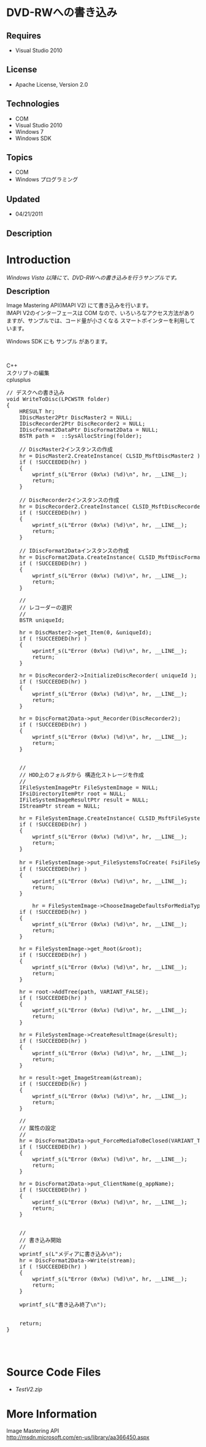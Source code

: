 # DVD-RWへの書き込み
## Requires
- Visual Studio 2010
## License
- Apache License, Version 2.0
## Technologies
- COM
- Visual Studio 2010
- Windows 7
- Windows SDK
## Topics
- COM
- Windows プログラミング
## Updated
- 04/21/2011
## Description

<h1>Introduction</h1>
<p><em>Windows Vista 以降にて、DVD-RWへの書き込みを行うサンプルです。</em></p>
<p><span style="font-size:20px; font-weight:bold">Description</span></p>
<p>Image Mastering API(IMAPI V2) にて書き込みを行います。<br>
IMAPI V2のインターフェースは COM なので、いろいろなアクセス方法がありますが、サンプルでは、コード量が小さくなる スマートポインターを利用しています。</p>
<p>Windows SDK にも サンプル があります。</p>
<p>&nbsp;</p>
<div class="scriptcode">
<div class="pluginEditHolder" pluginCommand="mceScriptCode">
<div class="title"><span>C&#43;&#43;</span></div>
<div class="pluginEditHolderLink">スクリプトの編集</div>
<span class="hidden">cplusplus</span>

<div class="preview">
<pre class="cplusplus"><span class="cpp__com">//&nbsp;デスクへの書き込み</span>&nbsp;
<span class="cpp__keyword">void</span>&nbsp;WriteToDisc(<span class="cpp__datatype">LPCWSTR</span>&nbsp;folder)&nbsp;
{&nbsp;
&nbsp;&nbsp;&nbsp;&nbsp;<span class="cpp__datatype">HRESULT</span>&nbsp;hr;&nbsp;
&nbsp;&nbsp;&nbsp;&nbsp;IDiscMaster2Ptr&nbsp;DiscMaster2&nbsp;=&nbsp;NULL;&nbsp;
&nbsp;&nbsp;&nbsp;&nbsp;IDiscRecorder2Ptr&nbsp;DiscRecorder2&nbsp;=&nbsp;NULL;&nbsp;
&nbsp;&nbsp;&nbsp;&nbsp;IDiscFormat2DataPtr&nbsp;DiscFormat2Data&nbsp;=&nbsp;NULL;&nbsp;
&nbsp;&nbsp;&nbsp;&nbsp;BSTR&nbsp;path&nbsp;=&nbsp;&nbsp;::SysAllocString(folder);&nbsp;
&nbsp;
&nbsp;&nbsp;&nbsp;&nbsp;<span class="cpp__com">//&nbsp;DiscMaster2インスタンスの作成</span>&nbsp;
&nbsp;&nbsp;&nbsp;&nbsp;hr&nbsp;=&nbsp;DiscMaster2.CreateInstance(&nbsp;CLSID_MsftDiscMaster2&nbsp;);&nbsp;
&nbsp;&nbsp;&nbsp;&nbsp;<span class="cpp__keyword">if</span>&nbsp;(&nbsp;!SUCCEEDED(hr)&nbsp;)&nbsp;
&nbsp;&nbsp;&nbsp;&nbsp;{&nbsp;
&nbsp;&nbsp;&nbsp;&nbsp;&nbsp;&nbsp;&nbsp;&nbsp;wprintf_s(L<span class="cpp__string">&quot;Error&nbsp;(0x%x)&nbsp;(%d)\n&quot;</span>,&nbsp;hr,&nbsp;__LINE__);&nbsp;
&nbsp;&nbsp;&nbsp;&nbsp;&nbsp;&nbsp;&nbsp;&nbsp;<span class="cpp__keyword">return</span>;&nbsp;
&nbsp;&nbsp;&nbsp;&nbsp;}&nbsp;
&nbsp;
&nbsp;&nbsp;&nbsp;&nbsp;<span class="cpp__com">//&nbsp;DiscRecorder2インスタンスの作成</span>&nbsp;
&nbsp;&nbsp;&nbsp;&nbsp;hr&nbsp;=&nbsp;DiscRecorder2.CreateInstance(&nbsp;CLSID_MsftDiscRecorder2&nbsp;);&nbsp;
&nbsp;&nbsp;&nbsp;&nbsp;<span class="cpp__keyword">if</span>&nbsp;(&nbsp;!SUCCEEDED(hr)&nbsp;)&nbsp;
&nbsp;&nbsp;&nbsp;&nbsp;{&nbsp;
&nbsp;&nbsp;&nbsp;&nbsp;&nbsp;&nbsp;&nbsp;&nbsp;wprintf_s(L<span class="cpp__string">&quot;Error&nbsp;(0x%x)&nbsp;(%d)\n&quot;</span>,&nbsp;hr,&nbsp;__LINE__);&nbsp;
&nbsp;&nbsp;&nbsp;&nbsp;&nbsp;&nbsp;&nbsp;&nbsp;<span class="cpp__keyword">return</span>;&nbsp;
&nbsp;&nbsp;&nbsp;&nbsp;}&nbsp;
&nbsp;
&nbsp;&nbsp;&nbsp;&nbsp;<span class="cpp__com">//&nbsp;IDiscFormat2Dataインスタンスの作成</span>&nbsp;
&nbsp;&nbsp;&nbsp;&nbsp;hr&nbsp;=&nbsp;DiscFormat2Data.CreateInstance(&nbsp;CLSID_MsftDiscFormat2Data&nbsp;);&nbsp;
&nbsp;&nbsp;&nbsp;&nbsp;<span class="cpp__keyword">if</span>&nbsp;(&nbsp;!SUCCEEDED(hr)&nbsp;)&nbsp;
&nbsp;&nbsp;&nbsp;&nbsp;{&nbsp;
&nbsp;&nbsp;&nbsp;&nbsp;&nbsp;&nbsp;&nbsp;&nbsp;wprintf_s(L<span class="cpp__string">&quot;Error&nbsp;(0x%x)&nbsp;(%d)\n&quot;</span>,&nbsp;hr,&nbsp;__LINE__);&nbsp;
&nbsp;&nbsp;&nbsp;&nbsp;&nbsp;&nbsp;&nbsp;&nbsp;<span class="cpp__keyword">return</span>;&nbsp;
&nbsp;&nbsp;&nbsp;&nbsp;}&nbsp;
&nbsp;
&nbsp;&nbsp;&nbsp;&nbsp;<span class="cpp__com">//</span>&nbsp;
&nbsp;&nbsp;&nbsp;&nbsp;<span class="cpp__com">//&nbsp;レコーダーの選択</span>&nbsp;
&nbsp;&nbsp;&nbsp;&nbsp;<span class="cpp__com">//</span>&nbsp;
&nbsp;&nbsp;&nbsp;&nbsp;BSTR&nbsp;uniqueId;&nbsp;
&nbsp;
&nbsp;&nbsp;&nbsp;&nbsp;hr&nbsp;=&nbsp;DiscMaster2-&gt;get_Item(<span class="cpp__number">0</span>,&nbsp;&amp;uniqueId);&nbsp;
&nbsp;&nbsp;&nbsp;&nbsp;<span class="cpp__keyword">if</span>&nbsp;(&nbsp;!SUCCEEDED(hr)&nbsp;)&nbsp;
&nbsp;&nbsp;&nbsp;&nbsp;{&nbsp;
&nbsp;&nbsp;&nbsp;&nbsp;&nbsp;&nbsp;&nbsp;&nbsp;wprintf_s(L<span class="cpp__string">&quot;Error&nbsp;(0x%x)&nbsp;(%d)\n&quot;</span>,&nbsp;hr,&nbsp;__LINE__);&nbsp;
&nbsp;&nbsp;&nbsp;&nbsp;&nbsp;&nbsp;&nbsp;&nbsp;<span class="cpp__keyword">return</span>;&nbsp;
&nbsp;&nbsp;&nbsp;&nbsp;}&nbsp;
&nbsp;
&nbsp;&nbsp;&nbsp;&nbsp;hr&nbsp;=&nbsp;DiscRecorder2-&gt;InitializeDiscRecorder(&nbsp;uniqueId&nbsp;);&nbsp;
&nbsp;&nbsp;&nbsp;&nbsp;<span class="cpp__keyword">if</span>&nbsp;(&nbsp;!SUCCEEDED(hr)&nbsp;)&nbsp;
&nbsp;&nbsp;&nbsp;&nbsp;{&nbsp;
&nbsp;&nbsp;&nbsp;&nbsp;&nbsp;&nbsp;&nbsp;&nbsp;wprintf_s(L<span class="cpp__string">&quot;Error&nbsp;(0x%x)&nbsp;(%d)\n&quot;</span>,&nbsp;hr,&nbsp;__LINE__);&nbsp;
&nbsp;&nbsp;&nbsp;&nbsp;&nbsp;&nbsp;&nbsp;&nbsp;<span class="cpp__keyword">return</span>;&nbsp;
&nbsp;&nbsp;&nbsp;&nbsp;}&nbsp;
&nbsp;
&nbsp;&nbsp;&nbsp;&nbsp;hr&nbsp;=&nbsp;DiscFormat2Data-&gt;put_Recorder(DiscRecorder2);&nbsp;
&nbsp;&nbsp;&nbsp;&nbsp;<span class="cpp__keyword">if</span>&nbsp;(&nbsp;!SUCCEEDED(hr)&nbsp;)&nbsp;
&nbsp;&nbsp;&nbsp;&nbsp;{&nbsp;
&nbsp;&nbsp;&nbsp;&nbsp;&nbsp;&nbsp;&nbsp;&nbsp;wprintf_s(L<span class="cpp__string">&quot;Error&nbsp;(0x%x)&nbsp;(%d)\n&quot;</span>,&nbsp;hr,&nbsp;__LINE__);&nbsp;
&nbsp;&nbsp;&nbsp;&nbsp;&nbsp;&nbsp;&nbsp;&nbsp;<span class="cpp__keyword">return</span>;&nbsp;
&nbsp;&nbsp;&nbsp;&nbsp;}&nbsp;
&nbsp;
&nbsp;
&nbsp;&nbsp;&nbsp;&nbsp;<span class="cpp__com">//</span>&nbsp;
&nbsp;&nbsp;&nbsp;&nbsp;<span class="cpp__com">//&nbsp;HDD上のフォルダから&nbsp;構造化ストレージを作成</span>&nbsp;
&nbsp;&nbsp;&nbsp;&nbsp;<span class="cpp__com">//</span>&nbsp;
&nbsp;&nbsp;&nbsp;&nbsp;IFileSystemImagePtr&nbsp;FileSystemImage&nbsp;=&nbsp;NULL;&nbsp;
&nbsp;&nbsp;&nbsp;&nbsp;IFsiDirectoryItemPtr&nbsp;root&nbsp;=&nbsp;NULL;&nbsp;
&nbsp;&nbsp;&nbsp;&nbsp;IFileSystemImageResultPtr&nbsp;result&nbsp;=&nbsp;NULL;&nbsp;
&nbsp;&nbsp;&nbsp;&nbsp;IStreamPtr&nbsp;stream&nbsp;=&nbsp;NULL;&nbsp;
&nbsp;&nbsp;&nbsp;&nbsp;&nbsp;
&nbsp;&nbsp;&nbsp;&nbsp;hr&nbsp;=&nbsp;FileSystemImage.CreateInstance(&nbsp;CLSID_MsftFileSystemImage&nbsp;);&nbsp;
&nbsp;&nbsp;&nbsp;&nbsp;<span class="cpp__keyword">if</span>&nbsp;(&nbsp;!SUCCEEDED(hr)&nbsp;)&nbsp;
&nbsp;&nbsp;&nbsp;&nbsp;{&nbsp;
&nbsp;&nbsp;&nbsp;&nbsp;&nbsp;&nbsp;&nbsp;&nbsp;wprintf_s(L<span class="cpp__string">&quot;Error&nbsp;(0x%x)&nbsp;(%d)\n&quot;</span>,&nbsp;hr,&nbsp;__LINE__);&nbsp;
&nbsp;&nbsp;&nbsp;&nbsp;&nbsp;&nbsp;&nbsp;&nbsp;<span class="cpp__keyword">return</span>;&nbsp;
&nbsp;&nbsp;&nbsp;&nbsp;}&nbsp;
&nbsp;
&nbsp;&nbsp;&nbsp;&nbsp;hr&nbsp;=&nbsp;FileSystemImage-&gt;put_FileSystemsToCreate(&nbsp;FsiFileSystemUDF&nbsp;);&nbsp;<span class="cpp__com">//&nbsp;UDF&nbsp;を作成</span>&nbsp;
&nbsp;&nbsp;&nbsp;&nbsp;<span class="cpp__keyword">if</span>&nbsp;(&nbsp;!SUCCEEDED(hr)&nbsp;)&nbsp;
&nbsp;&nbsp;&nbsp;&nbsp;{&nbsp;
&nbsp;&nbsp;&nbsp;&nbsp;&nbsp;&nbsp;&nbsp;&nbsp;wprintf_s(L<span class="cpp__string">&quot;Error&nbsp;(0x%x)&nbsp;(%d)\n&quot;</span>,&nbsp;hr,&nbsp;__LINE__);&nbsp;
&nbsp;&nbsp;&nbsp;&nbsp;&nbsp;&nbsp;&nbsp;&nbsp;<span class="cpp__keyword">return</span>;&nbsp;
&nbsp;&nbsp;&nbsp;&nbsp;}&nbsp;
&nbsp;
&nbsp;&nbsp;&nbsp;&nbsp;&nbsp;&nbsp;&nbsp;&nbsp;hr&nbsp;=&nbsp;FileSystemImage-&gt;ChooseImageDefaultsForMediaType(&nbsp;IMAPI_MEDIA_TYPE_DVDDASHRW&nbsp;);&nbsp;<span class="cpp__com">//&nbsp;DVD-RW</span>&nbsp;
&nbsp;&nbsp;&nbsp;&nbsp;<span class="cpp__keyword">if</span>&nbsp;(&nbsp;!SUCCEEDED(hr)&nbsp;)&nbsp;
&nbsp;&nbsp;&nbsp;&nbsp;{&nbsp;
&nbsp;&nbsp;&nbsp;&nbsp;&nbsp;&nbsp;&nbsp;&nbsp;wprintf_s(L<span class="cpp__string">&quot;Error&nbsp;(0x%x)&nbsp;(%d)\n&quot;</span>,&nbsp;hr,&nbsp;__LINE__);&nbsp;
&nbsp;&nbsp;&nbsp;&nbsp;&nbsp;&nbsp;&nbsp;&nbsp;<span class="cpp__keyword">return</span>;&nbsp;
&nbsp;&nbsp;&nbsp;&nbsp;}&nbsp;
&nbsp;
&nbsp;&nbsp;&nbsp;&nbsp;hr&nbsp;=&nbsp;FileSystemImage-&gt;get_Root(&amp;root);&nbsp;
&nbsp;&nbsp;&nbsp;&nbsp;<span class="cpp__keyword">if</span>&nbsp;(&nbsp;!SUCCEEDED(hr)&nbsp;)&nbsp;
&nbsp;&nbsp;&nbsp;&nbsp;{&nbsp;
&nbsp;&nbsp;&nbsp;&nbsp;&nbsp;&nbsp;&nbsp;&nbsp;wprintf_s(L<span class="cpp__string">&quot;Error&nbsp;(0x%x)&nbsp;(%d)\n&quot;</span>,&nbsp;hr,&nbsp;__LINE__);&nbsp;
&nbsp;&nbsp;&nbsp;&nbsp;&nbsp;&nbsp;&nbsp;&nbsp;<span class="cpp__keyword">return</span>;&nbsp;
&nbsp;&nbsp;&nbsp;&nbsp;}&nbsp;
&nbsp;
&nbsp;&nbsp;&nbsp;&nbsp;hr&nbsp;=&nbsp;root-&gt;AddTree(path,&nbsp;VARIANT_FALSE);&nbsp;
&nbsp;&nbsp;&nbsp;&nbsp;<span class="cpp__keyword">if</span>&nbsp;(&nbsp;!SUCCEEDED(hr)&nbsp;)&nbsp;
&nbsp;&nbsp;&nbsp;&nbsp;{&nbsp;
&nbsp;&nbsp;&nbsp;&nbsp;&nbsp;&nbsp;&nbsp;&nbsp;wprintf_s(L<span class="cpp__string">&quot;Error&nbsp;(0x%x)&nbsp;(%d)\n&quot;</span>,&nbsp;hr,&nbsp;__LINE__);&nbsp;
&nbsp;&nbsp;&nbsp;&nbsp;&nbsp;&nbsp;&nbsp;&nbsp;<span class="cpp__keyword">return</span>;&nbsp;
&nbsp;&nbsp;&nbsp;&nbsp;}&nbsp;
&nbsp;
&nbsp;&nbsp;&nbsp;&nbsp;hr&nbsp;=&nbsp;FileSystemImage-&gt;CreateResultImage(&amp;result);&nbsp;
&nbsp;&nbsp;&nbsp;&nbsp;<span class="cpp__keyword">if</span>&nbsp;(&nbsp;!SUCCEEDED(hr)&nbsp;)&nbsp;
&nbsp;&nbsp;&nbsp;&nbsp;{&nbsp;
&nbsp;&nbsp;&nbsp;&nbsp;&nbsp;&nbsp;&nbsp;&nbsp;wprintf_s(L<span class="cpp__string">&quot;Error&nbsp;(0x%x)&nbsp;(%d)\n&quot;</span>,&nbsp;hr,&nbsp;__LINE__);&nbsp;
&nbsp;&nbsp;&nbsp;&nbsp;&nbsp;&nbsp;&nbsp;&nbsp;<span class="cpp__keyword">return</span>;&nbsp;
&nbsp;&nbsp;&nbsp;&nbsp;}&nbsp;
&nbsp;
&nbsp;&nbsp;&nbsp;&nbsp;hr&nbsp;=&nbsp;result-&gt;get_ImageStream(&amp;stream);&nbsp;
&nbsp;&nbsp;&nbsp;&nbsp;<span class="cpp__keyword">if</span>&nbsp;(&nbsp;!SUCCEEDED(hr)&nbsp;)&nbsp;
&nbsp;&nbsp;&nbsp;&nbsp;{&nbsp;
&nbsp;&nbsp;&nbsp;&nbsp;&nbsp;&nbsp;&nbsp;&nbsp;wprintf_s(L<span class="cpp__string">&quot;Error&nbsp;(0x%x)&nbsp;(%d)\n&quot;</span>,&nbsp;hr,&nbsp;__LINE__);&nbsp;
&nbsp;&nbsp;&nbsp;&nbsp;&nbsp;&nbsp;&nbsp;&nbsp;<span class="cpp__keyword">return</span>;&nbsp;
&nbsp;&nbsp;&nbsp;&nbsp;}&nbsp;
&nbsp;
&nbsp;&nbsp;&nbsp;&nbsp;<span class="cpp__com">//</span>&nbsp;
&nbsp;&nbsp;&nbsp;&nbsp;<span class="cpp__com">//&nbsp;属性の設定</span>&nbsp;
&nbsp;&nbsp;&nbsp;&nbsp;<span class="cpp__com">//</span>&nbsp;
&nbsp;&nbsp;&nbsp;&nbsp;hr&nbsp;=&nbsp;DiscFormat2Data-&gt;put_ForceMediaToBeClosed(VARIANT_TRUE);&nbsp;
&nbsp;&nbsp;&nbsp;&nbsp;<span class="cpp__keyword">if</span>&nbsp;(&nbsp;!SUCCEEDED(hr)&nbsp;)&nbsp;
&nbsp;&nbsp;&nbsp;&nbsp;{&nbsp;
&nbsp;&nbsp;&nbsp;&nbsp;&nbsp;&nbsp;&nbsp;&nbsp;wprintf_s(L<span class="cpp__string">&quot;Error&nbsp;(0x%x)&nbsp;(%d)\n&quot;</span>,&nbsp;hr,&nbsp;__LINE__);&nbsp;
&nbsp;&nbsp;&nbsp;&nbsp;&nbsp;&nbsp;&nbsp;&nbsp;<span class="cpp__keyword">return</span>;&nbsp;
&nbsp;&nbsp;&nbsp;&nbsp;}&nbsp;
&nbsp;
&nbsp;&nbsp;&nbsp;&nbsp;hr&nbsp;=&nbsp;DiscFormat2Data-&gt;put_ClientName(g_appName);&nbsp;
&nbsp;&nbsp;&nbsp;&nbsp;<span class="cpp__keyword">if</span>&nbsp;(&nbsp;!SUCCEEDED(hr)&nbsp;)&nbsp;
&nbsp;&nbsp;&nbsp;&nbsp;{&nbsp;
&nbsp;&nbsp;&nbsp;&nbsp;&nbsp;&nbsp;&nbsp;&nbsp;wprintf_s(L<span class="cpp__string">&quot;Error&nbsp;(0x%x)&nbsp;(%d)\n&quot;</span>,&nbsp;hr,&nbsp;__LINE__);&nbsp;
&nbsp;&nbsp;&nbsp;&nbsp;&nbsp;&nbsp;&nbsp;&nbsp;<span class="cpp__keyword">return</span>;&nbsp;
&nbsp;&nbsp;&nbsp;&nbsp;}&nbsp;
&nbsp;
&nbsp;
&nbsp;&nbsp;&nbsp;&nbsp;<span class="cpp__com">//</span>&nbsp;
&nbsp;&nbsp;&nbsp;&nbsp;<span class="cpp__com">//&nbsp;書き込み開始</span>&nbsp;
&nbsp;&nbsp;&nbsp;&nbsp;<span class="cpp__com">//</span>&nbsp;
&nbsp;&nbsp;&nbsp;&nbsp;wprintf_s(L<span class="cpp__string">&quot;メディアに書き込み\n&quot;</span>);&nbsp;
&nbsp;&nbsp;&nbsp;&nbsp;hr&nbsp;=&nbsp;DiscFormat2Data-&gt;Write(stream);&nbsp;
&nbsp;&nbsp;&nbsp;&nbsp;<span class="cpp__keyword">if</span>&nbsp;(&nbsp;!SUCCEEDED(hr)&nbsp;)&nbsp;
&nbsp;&nbsp;&nbsp;&nbsp;{&nbsp;
&nbsp;&nbsp;&nbsp;&nbsp;&nbsp;&nbsp;&nbsp;&nbsp;wprintf_s(L<span class="cpp__string">&quot;Error&nbsp;(0x%x)&nbsp;(%d)\n&quot;</span>,&nbsp;hr,&nbsp;__LINE__);&nbsp;
&nbsp;&nbsp;&nbsp;&nbsp;&nbsp;&nbsp;&nbsp;&nbsp;<span class="cpp__keyword">return</span>;&nbsp;
&nbsp;&nbsp;&nbsp;&nbsp;}&nbsp;
&nbsp;
&nbsp;&nbsp;&nbsp;&nbsp;wprintf_s(L<span class="cpp__string">&quot;書き込み終了\n&quot;</span>);&nbsp;
&nbsp;
&nbsp;
&nbsp;&nbsp;&nbsp;&nbsp;<span class="cpp__keyword">return</span>;&nbsp;
}&nbsp;
&nbsp;
</pre>
</div>
</div>
</div>
<p>&nbsp;</p>
<h1><span>Source Code Files</span></h1>
<ul>
<li><em><em>TestV2.zip<br>
</em></em></li></ul>
<h1>More Information</h1>
<p>Image Mastering API<br>
<a href="http://msdn.microsoft.com/en-us/library/aa366450.aspx">http://msdn.microsoft.com/en-us/library/aa366450.aspx</a></p>
